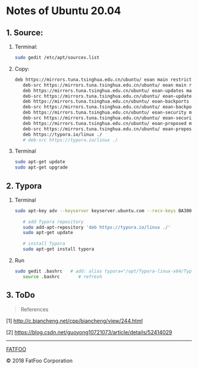 # Notes of Ubuntu 20.04

## 1. Source:

1. Terminal:

   ```bash
   sudo gedit /etc/apt/sources.list
   ```

2. Copy:

   ```bash
   deb https://mirrors.tuna.tsinghua.edu.cn/ubuntu/ eoan main restricted universe multiverse
      deb-src https://mirrors.tuna.tsinghua.edu.cn/ubuntu/ eoan main restricted universe multiverse
      deb https://mirrors.tuna.tsinghua.edu.cn/ubuntu/ eoan-updates main restricted universe multiverse
      deb-src https://mirrors.tuna.tsinghua.edu.cn/ubuntu/ eoan-updates main restricted universe multiverse
      deb https://mirrors.tuna.tsinghua.edu.cn/ubuntu/ eoan-backports main restricted universe multiverse
      deb-src https://mirrors.tuna.tsinghua.edu.cn/ubuntu/ eoan-backports main restricted universe multiverse
      deb https://mirrors.tuna.tsinghua.edu.cn/ubuntu/ eoan-security main restricted universe multiverse
      deb-src https://mirrors.tuna.tsinghua.edu.cn/ubuntu/ eoan-security main restricted universe multiverse
      deb https://mirrors.tuna.tsinghua.edu.cn/ubuntu/ eoan-proposed main restricted universe multiverse
      deb-src https://mirrors.tuna.tsinghua.edu.cn/ubuntu/ eoan-proposed main restricted universe multiverse
      deb https://typora.io/linux ./
      # deb-src https://typora.io/linux ./
   ```

3. Terminal

   ```bash
   sudo apt-get update
   sudo apt-get upgrade
   ```

## 2. Typora

1. Terminal

   ```bash
   sudo apt-key adv --keyserver keyserver.ubuntu.com --recv-keys BA300B7755AFCFAE
      
      # add Typora repository
      sudo add-apt-repository 'deb https://typora.io/linux ./'
      sudo apt-get update
      
      # install Typora
      sudo apt-get install typora
   ```

2. Run

   ```bash
   sudo gedit .bashrc   # add: alias typora="/opt/Typora-linux-x64/Typora"
      source .bashrc       # refresh
   ```

## 3. ToDo









> References

[1] http://c.biancheng.net/cpp/biancheng/view/244.html

[2] https://blog.csdn.net/guoyong10721073/article/details/52414029

----------------------

[FATFOO](https://github.com/snowyben)

<div class="footer">
&copy; 2018 FatFoo Corporation
</div>

